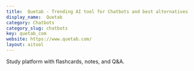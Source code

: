 ```yaml
---
title:  Quetab - Trending AI tool for Chatbots and best alternatives
display_name:  Quetab
category: Chatbots
category_slug: chatbots
key: quetab_com
website: https://www.quetab.com/
layout: aitool
---
```


Study platform with flashcards, notes, and Q&A.
